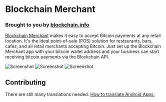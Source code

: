 # Blockchain Merchant
### Brought to you by [blockchain.info](https://blockchain.info/)
[Blockchain Merchant](https://play.google.com/store/apps/details?id=info.blockchain.merchant) makes it easy to accept Bitcoin payments at any retail location. It's the ideal point-of-sale (POS) solution for restaurants, bars, cafés, and all retail merchants accepting Bitcoin.
Just set up the Blockchain Merchant app with your bitcoin wallet address and your business can start receiving bitcoin payments via the Blockchain API.

![Screenshot](https://lh3.ggpht.com/SpsOhGSz89sJ9Tm_wuANBlFLicxVYsVbbov40cTkg6A3Xb1nQbEN2v6xRPxS1J4G_30=h450)   ![Screenshot](https://lh6.ggpht.com/PrI6ne8oT0qCeUy2qQEQw4R1dIpGot2efn5iWm4fNwADH6z5jPol3308hJzvP7UYe3I=h450) ![Screenshot](https://lh3.ggpht.com/apAMRM_fes2swapXcg4OMtjk9iyUoPcFoewcMfi_6jJeKjmRwJswx0qyaP2vz7RDt2Ze=h450)

## Contributing
There are still many translations needed. [How to translate Android Apps.](https://developer.android.com/training/basics/supporting-devices/languages.html#CreateDirs)
